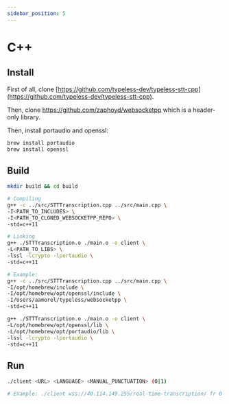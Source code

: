 ```yaml
---
sidebar_position: 5
---
```


# C++

## Install

First of all, clone [https://github.com/typeless-dev/typeless-stt-cpp](https://github.com/typeless-dev/typeless-stt-cpp).

Then, clone https://github.com/zaphoyd/websocketpp which is a header-only library.

Then, install portaudio and openssl:

```bash
brew install portaudio
brew install openssl
```

## Build

```bash
mkdir build && cd build

# Compiling
g++ -c ../src/STTTranscription.cpp ../src/main.cpp \
-I<PATH_TO_INCLUDES> \
-I<PATH_TO_CLONED_WEBSOCKETPP_REPO> \
-std=c++11

# Linking
g++ ./STTTranscription.o ./main.o -o client \
-L<PATH_TO_LIBS> \
-lssl -lcrypto -lportaudio \
-std=c++11

# Example:
g++ -c ../src/STTTranscription.cpp ../src/main.cpp \
-I/opt/homebrew/include \
-I/opt/homebrew/opt/openssl/include \
-I/Users/aamorel/typeless/websocketpp \
-std=c++11

g++ ./STTTranscription.o ./main.o -o client \
-L/opt/homebrew/opt/openssl/lib \
-L/opt/homebrew/opt/portaudio/lib \
-lssl -lcrypto -lportaudio \
-std=c++11
```

## Run

```bash
./client <URL> <LANGUAGE> <MANUAL_PUNCTUATION> (0|1)

# Example: ./client wss://40.114.149.255/real-time-transcription/ fr 0
```
